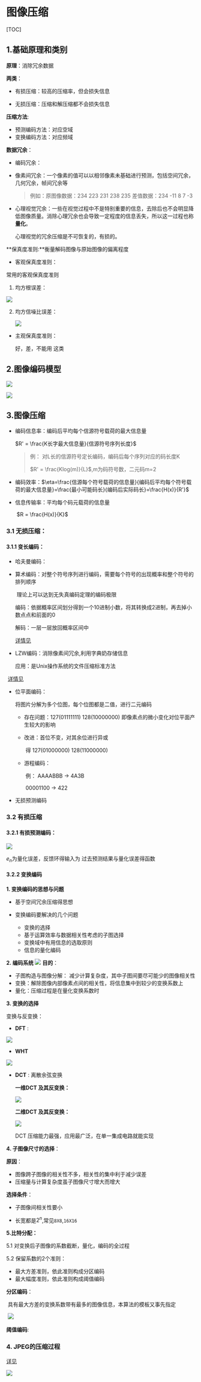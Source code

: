 # 图像压缩

[TOC]

## 1.基础原理和类别

**原理**：消除冗余数据

**两类**：

- 有损压缩：较高的压缩率，但会损失信息

- 无损压缩：压缩和解压缩都不会损失信息

**压缩方法**:

- 预测编码方法：对应空域
- 变换编码方法：对应频域

**数据冗余**：

- 编码冗余：

- 像素间冗余：一个像素的值可以以相邻像素未基础进行预测，包括空间冗余，几何冗余，帧间冗余等

  > 例如：原图像数据：234 223 231 238 235
  > 		    差值数据：234 -11 8 7 -3

- 心理视觉冗余：一些在视觉过程中不是特别重要的信息，去除后也不会明显降低图像质量。消除心理冗余也会导致一定程度的信息丢失，所以这一过程也称**量化**。

  心理视觉的冗余压缩是不可恢复的，有损的。

**保真度准则:**衡量解码图像与原始图像的偏离程度

- 客观保真度准则：

常用的客观保真度准则

1. 均方根误差：

![](./pics/均方根误差公式.png)

2. 均方信噪比误差：

   ![](./pics/均方信噪比误差公式.png)

   

- 主观保真度准则：

  好，差，不能用  这类

## 2.图像编码模型

![](./pics/图像编码模型.png)

![](./pics/图像编码模型2.png)

## 3.图像压缩

- 编码信息率：编码后平均每个信源符号载荷的最大信息量

  $R' = \frac{K长字最大信息量}{信源符号序列长度}$

  > 例： 对L长的信源符号定长编码，编码后每个序列对应的码长度K
  >
  > $R' = \frac{Klog(m)}{L}$,m为码符号数，二元码m=2

- 编码效率：$\eta=\frac{信源每个符号载荷的信息量}{编码后平均每个符号载荷的最大信息量}=\frac{最小可能码长}{编码后实际码长}=\frac{H(x)}{R'}$

- 信息传输率：平均每个码元载荷的信息量

  ​	$R = \frac{H(x)}{K}$

###  3.1 无损压缩：

####  3.1.1 变长编码：

- 哈夫曼编码：

- 算术编码：对整个符号序列进行编码，需要每个符号的出现概率和整个符号的排列顺序

  ​					理论上可以达到无失真编码定理的编码极限

  编码：依据概率区间划分得到一个10进制小数，将其转换成2进制，再去掉小数点点和前面的0

  解码：一层一层放回概率区间中

  [详情见](https://blog.csdn.net/qq_36752072/article/details/77986159)
  
- LZW编码：消除像素间冗余,利用字典奶存储信息
  
  应用：是Unix操作系统的文件压缩标准方法

​       [详情见](https://segmentfault.com/a/1190000011425787)

- 位平面编码：

  将图片分解为多个位图，每个位图都是二值，进行二元编码

  - 存在问题：127(01111111)    128(10000000) 即像素点的微小变化对位平面产生较大的影响

  - 改进：首位不变，对其余位进行异或

    ​			得 127(01000000)    128(11000000)

  - 游程编码：

    ​    例： AAAABBB -> 4A3B     

    ​			00001100  ->  422

- 无损预测编码

### 3.2 有损压缩

#### 3.2.1 有损预测编码：

![](./pics/有损预测编码.png)

$e_n$为量化误差，反馈环得输入为 过去预测结果与量化误差得函数

#### 3.2.2 变换编码

**1. 变换编码的思想与问题**

- 基于空间冗余压缩得思想

- 变换编码要解决的几个问题
  - 变换的选择
  - 基于运算效率与数据相关性考虑的子图选择
  - 变换域中有用信息的选取原则
  - 信息的量化编码

**2. 编码系统**
![](./pics/变换编码系统.png)
**目的**：

- 子图构造与图像分解：
	减少计算复杂度，其中子图间要尽可能少的图像相关性
- 变换：解除图像内部像素点间的相关性，将信息集中到较少的变换系数上
- 量化：压缩过程是在量化变换系数时

**3. 变换的选择**

变换与反变换：

- **DFT**  : 

![](./pics/DFT.png)

- **WHT**

![](./pics/WHT.png)

- **DCT** : 离散余弦变换

  **一维DCT 及其反变换：**

  ![](./pics/一维DCT.png)
  
  **二维DCT 及其反变换：**

  ![](./pics/二维DCT.png)
  
  
  
  DCT 压缩能力最强，应用最广泛，在单一集成电路就能实现

**4. 子图像尺寸的选择**：

**原因**：

- 图像跨子图像的相关性不多，相关性的集中利于减少误差
- 压缩量与计算复杂度虽子图像尺寸增大而增大

**选择条件**：

- 子图像间相关性要小

- 长宽都是$2^n$,常见`8X8`,`16X16`

**5.比特分配：**

5.1 对变换后子图像的系数截断，量化，编码的全过程

5.2 保留系数的2个准则：

* 最大方差准则，依此准则构成分区编码
* 最大幅度准则，依此准则构成阈值编码

**分区编码**：

​			具有最大方差的变换系数带有最多的图像信息，本算法的模板又事先指定

​		![](./pics/分区编码.png)

**阈值编码**:

### 4.  JPEG的压缩过程

[详见](https://www.cnblogs.com/Arvin-JIN/p/9133745.html)

![](./pics/JPEG.jpg)



